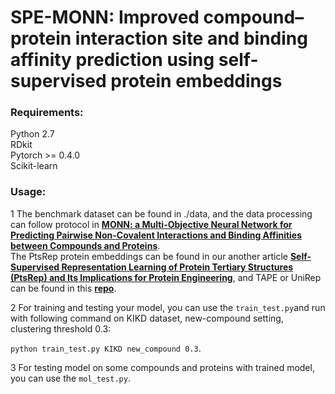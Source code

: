 # SPE-MONN: Improved compound–protein interaction site and binding affinity prediction using self-supervised protein embeddings
### Requirements:
Python 2.7  
RDkit  
Pytorch >= 0.4.0  
Scikit-learn  
### Usage:  
1 The benchmark dataset can be found in ./data, and the data processing can follow protocol in  **[MONN: a Multi-Objective Neural Network for Predicting Pairwise Non-Covalent Interactions and Binding Affinities between Compounds and Proteins](https://github.com/lishuya17/MONN)**.  
The PtsRep protein embeddings can be found in our another article **[Self-Supervised Representation Learning of Protein Tertiary Structures (PtsRep) and Its Implications for Protein Engineering](https://www.biorxiv.org/content/10.1101/2020.12.22.423916v2.abstract)**, and TAPE or UniRep can be found in this **[repo](https://github.com/songlab-cal/tape)**.

2 For training and testing your model, you can use the `train_test.py`and run with following command on KIKD dataset, new-compound setting, clustering threshold 0.3:  
  
`python train_test.py KIKD new_compound 0.3`.  
  
3 For testing model on some compounds and proteins with trained model, you can use the `mol_test.py`.
